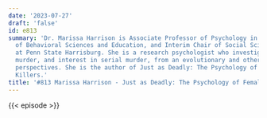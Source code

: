 ```yaml
---
date: '2023-07-27'
draft: 'false'
id: e813
summary: 'Dr. Marissa Harrison is Associate Professor of Psychology in the School
  of Behavioral Sciences and Education, and Interim Chair of Social Sciences and Psychology
  at Penn State Harrisburg. She is a research psychologist who investigates serial
  murder, and interest in serial murder, from an evolutionary and other psychological
  perspectives. She is the author of Just as Deadly: The Psychology of Female Serial
  Killers.'
title: '#813 Marissa Harrison - Just as Deadly: The Psychology of Female Serial Killers'
---
```

{{< episode >}}

